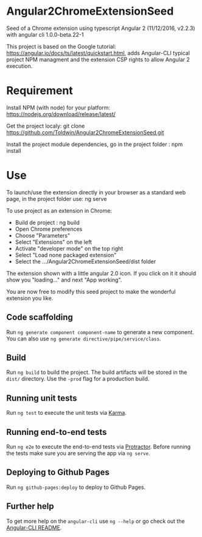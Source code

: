 # Angular2ChromeExtensionSeed
Seed of a Chrome extension using typescript Angular 2 (11/12/2016, v2.2.3) with angular cli 1.0.0-beta.22-1

This project is based on the Google tutorial: https://angular.io/docs/ts/latest/quickstart.html, adds Angular-CLI typical project NPM managment and the extension CSP rights to allow Angular 2 execution. 

# Requirement
Install NPM (with node) for your platform: https://nodejs.org/download/release/latest/

Get the project localy: git clone https://github.com/Toldwin/Angular2ChromeExtensionSeed.git

Install the project module dependencies, go in the project folder : npm install

# Use
To launch/use the extension directly in your browser as a standard web page, in the project folder use: ng serve

To use project as an extension in Chrome: 
- Build de project : ng build
- Open Chrome preferences
- Choose "Parameters"
- Select "Extensions" on the left
- Activate "developer mode" on the top right
- Select "Load none packaged extension"
- Select the .../Angular2ChromeExtensionSeed/dist folder

The extension shown with a little angular 2.0 icon. If you click on it it should show you "loading..." and next "App working".

You are now free to modify this seed project to make the wonderful extension you like.

## Code scaffolding

Run `ng generate component component-name` to generate a new component. You can also use `ng generate directive/pipe/service/class`.

## Build

Run `ng build` to build the project. The build artifacts will be stored in the `dist/` directory. Use the `-prod` flag for a production build.

## Running unit tests

Run `ng test` to execute the unit tests via [Karma](https://karma-runner.github.io).

## Running end-to-end tests

Run `ng e2e` to execute the end-to-end tests via [Protractor](http://www.protractortest.org/).
Before running the tests make sure you are serving the app via `ng serve`.

## Deploying to Github Pages

Run `ng github-pages:deploy` to deploy to Github Pages.

## Further help

To get more help on the `angular-cli` use `ng --help` or go check out the [Angular-CLI README](https://github.com/angular/angular-cli/blob/master/README.md).
